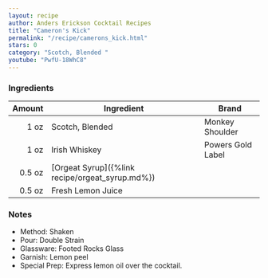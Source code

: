 ```yaml
---
layout: recipe
author: Anders Erickson Cocktail Recipes
title: "Cameron's Kick"
permalink: "/recipe/camerons_kick.html"
stars: 0
category: "Scotch, Blended "
youtube: "PwfU-18WhC8"
---
```


### Ingredients

| Amount  | Ingredient               | Brand                  |
| -----: | ----------------------------------------------- | ----------------- |
|   1 oz | Scotch, Blended                                 | Monkey Shoulder   |
|   1 oz | Irish Whiskey                                   | Powers Gold Label |
| 0.5 oz | [Orgeat Syrup]({%link recipe/orgeat_syrup.md%}) |
| 0.5 oz | Fresh Lemon Juice                               |

### Notes

- Method: Shaken
- Pour: Double Strain
- Glassware: Footed Rocks Glass
- Garnish: Lemon peel
- Special Prep: Express lemon oil over the cocktail.
